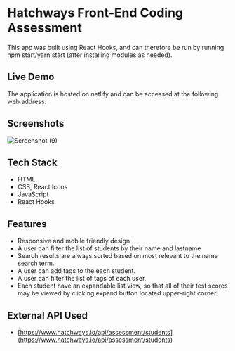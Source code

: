 # Hatchways Front-End Coding Assessment

This app was built using React Hooks, and can therefore be run by running npm start/yarn start (after installing modules as needed). 

## Live Demo

The application is hosted on netlify and can be accessed at the following web address: []()

## Screenshots

![Screenshot (9)](https://user-images.githubusercontent.com/71195337/120087182-d4fd9680-c0b3-11eb-965b-0f2f662005de.png)

## Tech Stack

- HTML
- CSS, React Icons
- JavaScript
- React Hooks

## Features 

- Responsive and mobile friendly design
- A user can filter the list of students by their name and lastname
- Search results are always sorted based on most relevant to the name search term.
- A user can add tags to the each student.
- A user can filter the list of tags of each user.
- Each student have an expandable list view, so that all of their test scores may be viewed by clicking expand button located upper-right corner.

## External API Used

- [https://www.hatchways.io/api/assessment/students](https://www.hatchways.io/api/assessment/students)







